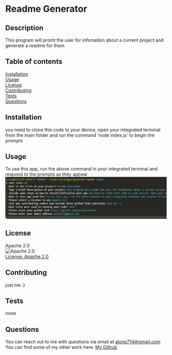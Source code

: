 # Readme Generator
## Description
This program will promt the user for infomation about a current project and generate a readme for them
## Table of contents
[Installation](#installation)<br/>
[Usage](#usage)<br/>
[License](#license)<br/>
[Contributing](#contributing)<br/>
[Tests](#tests)<br/>
[Questions](#questions)<br/>
## Installation
you need to clone this code to your device, open your integrated terminal from the main folder  and run the command 'node index.js' to begin the prompts
## Usage
To use this app, run the above command in your integrated terminal and respond to the prompts as they appear<br/>
![screenshot of terminal](./Screenshot%202022-07-19%20172750.png)
## License
Apache 2.0<br/>
![Apache 2.0](https://camo.githubusercontent.com/c7c91ba0c808b97b0984050381736d8abae1fa27f0670ee27e9b2ad25ed2d938/68747470733a2f2f696d672e736869656c64732e696f2f62616467652f4c6963656e73652d4170616368655f322e302d79656c6c6f77677265656e2e737667)<br/>[License: Apache 2.0](https://opensource.org/licenses/Apache-2.0)
## Contributing
just me :)
## Tests
none
## Questions
You can reach out to me with questions via email at alonp714@gmail.com<br/>
You can find some of my other work here: [My Github](https://github.com/alonpatashnik)
